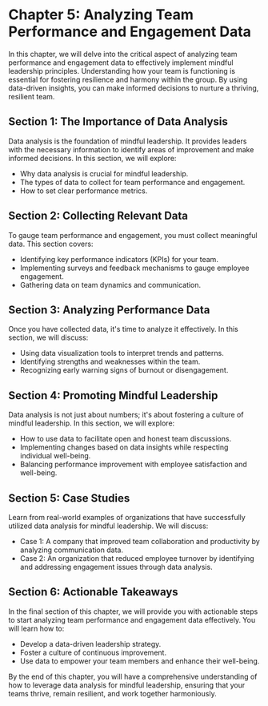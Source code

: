 Chapter 5: Analyzing Team Performance and Engagement Data
=========================================================

In this chapter, we will delve into the critical aspect of analyzing team performance and engagement data to effectively implement mindful leadership principles. Understanding how your team is functioning is essential for fostering resilience and harmony within the group. By using data-driven insights, you can make informed decisions to nurture a thriving, resilient team.

Section 1: The Importance of Data Analysis
------------------------------------------

Data analysis is the foundation of mindful leadership. It provides leaders with the necessary information to identify areas of improvement and make informed decisions. In this section, we will explore:

* Why data analysis is crucial for mindful leadership.
* The types of data to collect for team performance and engagement.
* How to set clear performance metrics.

Section 2: Collecting Relevant Data
-----------------------------------

To gauge team performance and engagement, you must collect meaningful data. This section covers:

* Identifying key performance indicators (KPIs) for your team.
* Implementing surveys and feedback mechanisms to gauge employee engagement.
* Gathering data on team dynamics and communication.

Section 3: Analyzing Performance Data
-------------------------------------

Once you have collected data, it's time to analyze it effectively. In this section, we will discuss:

* Using data visualization tools to interpret trends and patterns.
* Identifying strengths and weaknesses within the team.
* Recognizing early warning signs of burnout or disengagement.

Section 4: Promoting Mindful Leadership
---------------------------------------

Data analysis is not just about numbers; it's about fostering a culture of mindful leadership. In this section, we will explore:

* How to use data to facilitate open and honest team discussions.
* Implementing changes based on data insights while respecting individual well-being.
* Balancing performance improvement with employee satisfaction and well-being.

Section 5: Case Studies
-----------------------

Learn from real-world examples of organizations that have successfully utilized data analysis for mindful leadership. We will discuss:

* Case 1: A company that improved team collaboration and productivity by analyzing communication data.
* Case 2: An organization that reduced employee turnover by identifying and addressing engagement issues through data analysis.

Section 6: Actionable Takeaways
-------------------------------

In the final section of this chapter, we will provide you with actionable steps to start analyzing team performance and engagement data effectively. You will learn how to:

* Develop a data-driven leadership strategy.
* Foster a culture of continuous improvement.
* Use data to empower your team members and enhance their well-being.

By the end of this chapter, you will have a comprehensive understanding of how to leverage data analysis for mindful leadership, ensuring that your teams thrive, remain resilient, and work together harmoniously.
